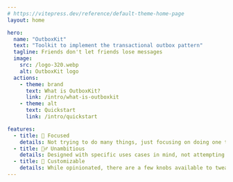 ```yaml
---
# https://vitepress.dev/reference/default-theme-home-page
layout: home

hero:
  name: "OutboxKit"
  text: "Toolkit to implement the transactional outbox pattern"
  tagline: Friends don't let friends lose messages
  image:
    src: /logo-320.webp
    alt: OutboxKit logo
  actions:
    - theme: brand
      text: What is OutboxKit?
      link: /intro/what-is-outboxkit
    - theme: alt
      text: Quickstart
      link: /intro/quickstart

features:
  - title: 🎯 Focused
    details: Not trying to do many things, just focusing on doing one thing and doing it well (hopefully 🤞)
  - title: 🧘‍♂️ Unambitious
    details: Designed with specific uses cases in mind, not attempting to fit all possible scenarios
  - title: 🎨 Customizable
    details: While opinionated, there are a few knobs available to tweak, to simplify integration with different systems and preferences
---
```


